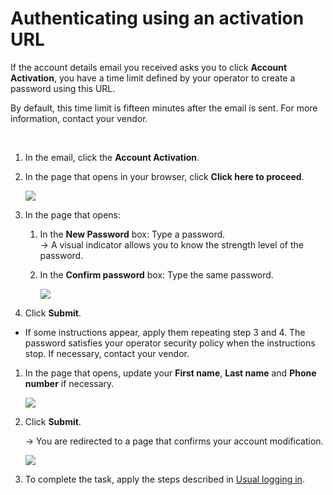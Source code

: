 # Authenticating using an activation URL

If the account details email you received asks you to click **Account
Activation**, you have a time limit defined by your operator to create a
password using this URL.

By default, this time limit is fifteen minutes after the email is sent.
For more information, contact your vendor.

 

1.  In the email, click the **Account Activation**.

2.  In the page that opens in your browser, click **Click here to
    proceed**.

    <img src="../_images/logging-in-for-the-first-time-1.png" border="0" />

3.  In the page that opens:

    1.  In the **New Password** box: Type a password.  
        -\> A visual indicator allows you to know the strength level of
        the password.

    2.  In the **Confirm password** box: Type the same password.

        <img src="../_images/logging-in-for-the-first-time-2.png" border="0" />

4.  Click **Submit**.

- If some instructions appear, apply them repeating step 3 and 4. The
  password satisfies your operator security policy when the instructions
  stop. If necessary, contact your vendor.

1.  In the page that opens, update your **First name**, **Last name**
    and **Phone number** if necessary.

    <img src="../_images/logging-in-for-the-first-time-3.png" border="0" />

2.  Click **Submit**.

    -\> You are redirected to a page that confirms your account
    modification.

    <img src="../_images/logging-in-for-the-first-time-4.png" border="0" />

3.  To complete the task, apply the steps described in [Usual logging in](../device-manager-user-guide/log-in/usual-logging-in.md).
